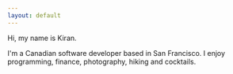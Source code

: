 ```yaml
---
layout: default
---
```


Hi, my name is Kiran.

I'm a Canadian software developer based in San Francisco. I enjoy programming, finance, photography, hiking and cocktails.
